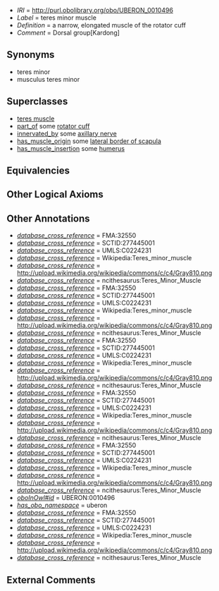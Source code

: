  * *IRI* = http://purl.obolibrary.org/obo/UBERON_0010496
 * *Label* = teres minor muscle
 * *Definition* = a narrow, elongated muscle of the rotator cuff
 * *Comment* = Dorsal group[Kardong]

## Synonyms

 * teres minor
 * musculus teres minor

## Superclasses

 * [teres muscle](../../UBERON/67/UBERON_0010467.md)
 * [part_of](../../BFO/50/BFO_0000050.md) some [rotator cuff](../../UBERON/83/UBERON_0003683.md)
 * [innervated_by](../../RO/05/RO_0002005.md) some [axillary nerve](../../UBERON/93/UBERON_0001493.md)
 * [has_muscle_origin](../../RO/72/RO_0002372.md) some [lateral border of scapula](../../UBERON/73/UBERON_0007173.md)
 * [has_muscle_insertion](../../RO/73/RO_0002373.md) some [humerus](../../UBERON/76/UBERON_0000976.md)

## Equivalencies


## Other Logical Axioms


## Other Annotations

 * *[database_cross_reference](../../ef/oboInOwl#hasDbXref.md)* = FMA:32550
 * *[database_cross_reference](../../ef/oboInOwl#hasDbXref.md)* = SCTID:277445001
 * *[database_cross_reference](../../ef/oboInOwl#hasDbXref.md)* = UMLS:C0224231
 * *[database_cross_reference](../../ef/oboInOwl#hasDbXref.md)* = Wikipedia:Teres_minor_muscle
 * *[database_cross_reference](../../ef/oboInOwl#hasDbXref.md)* = http://upload.wikimedia.org/wikipedia/commons/c/c4/Gray810.png
 * *[database_cross_reference](../../ef/oboInOwl#hasDbXref.md)* = ncithesaurus:Teres_Minor_Muscle
 * *[database_cross_reference](../../ef/oboInOwl#hasDbXref.md)* = FMA:32550
 * *[database_cross_reference](../../ef/oboInOwl#hasDbXref.md)* = SCTID:277445001
 * *[database_cross_reference](../../ef/oboInOwl#hasDbXref.md)* = UMLS:C0224231
 * *[database_cross_reference](../../ef/oboInOwl#hasDbXref.md)* = Wikipedia:Teres_minor_muscle
 * *[database_cross_reference](../../ef/oboInOwl#hasDbXref.md)* = http://upload.wikimedia.org/wikipedia/commons/c/c4/Gray810.png
 * *[database_cross_reference](../../ef/oboInOwl#hasDbXref.md)* = ncithesaurus:Teres_Minor_Muscle
 * *[database_cross_reference](../../ef/oboInOwl#hasDbXref.md)* = FMA:32550
 * *[database_cross_reference](../../ef/oboInOwl#hasDbXref.md)* = SCTID:277445001
 * *[database_cross_reference](../../ef/oboInOwl#hasDbXref.md)* = UMLS:C0224231
 * *[database_cross_reference](../../ef/oboInOwl#hasDbXref.md)* = Wikipedia:Teres_minor_muscle
 * *[database_cross_reference](../../ef/oboInOwl#hasDbXref.md)* = http://upload.wikimedia.org/wikipedia/commons/c/c4/Gray810.png
 * *[database_cross_reference](../../ef/oboInOwl#hasDbXref.md)* = ncithesaurus:Teres_Minor_Muscle
 * *[database_cross_reference](../../ef/oboInOwl#hasDbXref.md)* = FMA:32550
 * *[database_cross_reference](../../ef/oboInOwl#hasDbXref.md)* = SCTID:277445001
 * *[database_cross_reference](../../ef/oboInOwl#hasDbXref.md)* = UMLS:C0224231
 * *[database_cross_reference](../../ef/oboInOwl#hasDbXref.md)* = Wikipedia:Teres_minor_muscle
 * *[database_cross_reference](../../ef/oboInOwl#hasDbXref.md)* = http://upload.wikimedia.org/wikipedia/commons/c/c4/Gray810.png
 * *[database_cross_reference](../../ef/oboInOwl#hasDbXref.md)* = ncithesaurus:Teres_Minor_Muscle
 * *[database_cross_reference](../../ef/oboInOwl#hasDbXref.md)* = FMA:32550
 * *[database_cross_reference](../../ef/oboInOwl#hasDbXref.md)* = SCTID:277445001
 * *[database_cross_reference](../../ef/oboInOwl#hasDbXref.md)* = UMLS:C0224231
 * *[database_cross_reference](../../ef/oboInOwl#hasDbXref.md)* = Wikipedia:Teres_minor_muscle
 * *[database_cross_reference](../../ef/oboInOwl#hasDbXref.md)* = http://upload.wikimedia.org/wikipedia/commons/c/c4/Gray810.png
 * *[database_cross_reference](../../ef/oboInOwl#hasDbXref.md)* = ncithesaurus:Teres_Minor_Muscle
 * *[oboInOwl#id](../../id/oboInOwl#id.md)* = UBERON:0010496
 * *[has_obo_namespace](../../ce/oboInOwl#hasOBONamespace.md)* = uberon
 * *[database_cross_reference](../../ef/oboInOwl#hasDbXref.md)* = FMA:32550
 * *[database_cross_reference](../../ef/oboInOwl#hasDbXref.md)* = SCTID:277445001
 * *[database_cross_reference](../../ef/oboInOwl#hasDbXref.md)* = UMLS:C0224231
 * *[database_cross_reference](../../ef/oboInOwl#hasDbXref.md)* = Wikipedia:Teres_minor_muscle
 * *[database_cross_reference](../../ef/oboInOwl#hasDbXref.md)* = http://upload.wikimedia.org/wikipedia/commons/c/c4/Gray810.png
 * *[database_cross_reference](../../ef/oboInOwl#hasDbXref.md)* = ncithesaurus:Teres_Minor_Muscle

## External Comments

